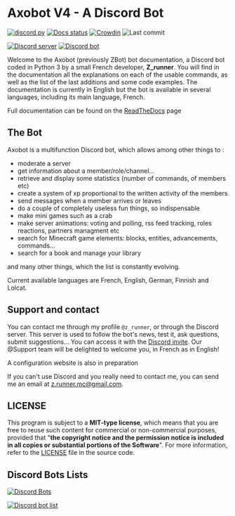 # Axobot V4 - A Discord Bot

[![discord.py](https://img.shields.io/badge/Discord.py-2.2-brightgreen.svg)](https://github.com/Rapptz/discord.py)
[![Docs status](https://readthedocs.org/projects/axobot/badge/?version=latest)](https://axobot.readthedocs.io)
[![Crowdin](https://badges.crowdin.net/zbot/localized.svg)](https://translate.zrunner.me)
![Last commit](https://img.shields.io/github/last-commit/ZRunner/Axobot.svg?label=Last+commit+on+develop)

[![Discord server](https://discord.com/api/v8/guilds/356067272730607628/widget.png)](https://discord.gg/N55zY88)
[![Discord bot](https://top.gg/api/widget/status/1048011651145797673.svg)](https://zrunner.me/invite-axobot)

Welcome to the Axobot (previously ZBot) bot documentation, a Discord bot coded in Python 3 by a small French developer, **Z_runner**. You will find in the documentation all the explanations on each of the usable commands, as well as the list of the last additions and some code examples. The documentation is currently in English but the bot is available in several languages, including its main language, French.

Full documentation can be found on the [ReadTheDocs](https://axobot.readthedocs.io/en/latest/) page

## The Bot

Axobot is a multifunction Discord bot, which allows among other things to :

- moderate a server
- get information about a member/role/channel...
- retrieve and display some statistics (number of commands, of members etc)
- create a system of xp proportional to the written activity of the members
- send messages when a member arrives or leaves
- do a couple of completely useless fun things, so indispensable
- make mini games such as a crab
- make server animations: voting and polling, rss feed tracking, roles reactions, partners managment etc
- search for Minecraft game elements: blocks, entities, advancements, commands...
- search for a book and manage your library

and many other things, which the list is constantly evolving.

Current available languages are French, English, German, Finnish and Lolcat.


## Support and contact

You can contact me through my profile `@z_runner`, or through the Discord server.
This server is used to follow the bot's news, test it, ask questions, submit suggestions... You can access it with the [Discord invite](https://discord.gg/N55zY88). Our @Support team will be delighted to welcome you, in French as in English!

A configuration website is also in preparation

If you can't use Discord and you really need to contact me, you can send me an email at [z.runner.mc@gmail.com](mailto:z.runner.mc@gmail.com).

## LICENSE

This program is subject to a **MIT-type license**, which means that you are free to reuse such content for commercial or non-commercial purposes, provided that "**the copyright notice and the permission notice is included in all copies or substantial portions of the Software**". For more information, refer to the [LICENSE](https://github.com/ZRunner/Axobot/blob/main/LICENSE) file in the source code.


## Discord Bots Lists

[![Discord Bots](https://top.gg/api/widget/1048011651145797673.svg)](https://top.gg/bot/1048011651145797673)

[![Discord bot list](https://discordbotlist.com/api/v1/bots/1048011651145797673/widget)](https://discordbotlist.com/bots/axobot-3022)
